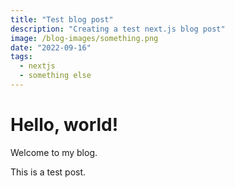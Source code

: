 ```yaml
---
title: "Test blog post"
description: "Creating a test next.js blog post"
image: /blog-images/something.png
date: "2022-09-16"
tags:
  - nextjs
  - something else
---
```


# Hello, world!

Welcome to my blog.

This is a test post.
